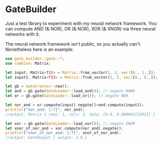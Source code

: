 # GateBuilder
Just a test library to experiment with my neural network framework.
You can compute AND (& NOR), OR (& NOR), XOR (& XNOR) via three neural networks with it.

The neural network framework isn't public, so you actually can't. 
Nonetheless here is an example:

```rust
use gate_builder::gate::*;
use combine::Matrix;

let input: Matrix<f32> = Matrix::from_vector(1, 2, vec![0., 1.,]);
let input1: Matrix<f32> = Matrix::from_vector(1, 2, vec![0., 0.,]);

let gb = GateCreator::new();
let and = gb.gate(GateLoader::load_and()); //.negate NAND
let or = gb.gate(GateLoader::load_or()); //.negate NOR

let nor_and = or.compute(input).negate()+and.compute(input1);
println!("nor_and: {:?}", nor_and);
//output: Matrix { rows: 1, cols: 2, data: [0.0, 0.000043723012] }

let xor = gb.gate(GateLoader::load_xor()); //.negate XNOR
let xnor_of_nor_and = xor.compute(nor_and).negate();
println!("xnor_of_nor_and: {:?}", xnor_of_nor_and);
//output: GateOutput { output: 1.0 }
```
